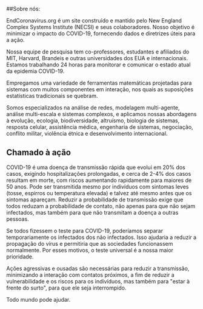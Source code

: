 ##Sobre nós:

EndCoronavirus.org é um site construído e mantido pelo New England Complex Systems Institute (NECSI) e seus colaboradores. Nosso objetivo é minimizar o impacto do COVID-19, fornecendo dados e diretrizes úteis para a ação.

Nossa equipe de pesquisa tem co-professores, estudantes e afiliados do MIT, Harvard, Brandeis e outras universidades dos EUA e internacionais. Estamos trabalhando 24 horas para monitorar e comunicar o estado atual da epidemia COVID-19.

Empregamos uma variedade de ferramentas matemáticas projetadas para sistemas com muitos componentes em interação, nos quais as suposições estatísticas tradicionais se quebram.

Somos especializados na análise de redes, modelagem multi-agente, análise multi-escala e sistemas complexos, e aplicamos nossas abordagens à evolução, ecologia, biodiversidade, altruísmo, biologia de sistemas, resposta celular, assistência médica, engenharia de sistemas, negociação, conflito militar, violência étnica e desenvolvimento internacional.

## Chamado à ação

COVID-19 é uma doença de transmissão rápida que evolui em 20% dos casos, exigindo hospitalizações prolongadas, e cerca de 2-4% dos casos resultam em morte, com riscos aumentando rapidamente para maiores de 50 anos. Pode ser transmitida mesmo por indivíduos com sintomas leves (tosse, espirros ou temperatura elevada) e talvez até mesmo antes que os sintomas apareçam. Reduzir a probabilidade de transmissão exige que todos reduzam a probabilidade de contato, não apenas para que não sejam infectados, mas também para que não transmitam a doença a outras pessoas.

Se todos fizessem o teste para COVID-19, poderíamos separar temporariamente os infectados dos não infectados. Isso ajudaria a reduzir a propagação do vírus e permitiria que as sociedades funcionassem normalmente. Por esses motivos, o teste universal é a nossa maior prioridade.

Ações agressivas e ousadas são necessárias para reduzir a transmissão, minimizando a interação com contatos próximos, a fim de reduzir a vulnerabilidade e os riscos para os indivíduos, mas também para "estar à frente do surto", para que ele seja interrompido.

Todo mundo pode ajudar.


